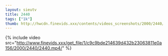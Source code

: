 ```yaml
--- 
layout: sieutv
title: 2440
tags: ["1k"]
thumb: http://hwcdn.finevids.xxx/contents/videos_screenshots/2000/2440/preview.mp4.jpg
---
```

{% include video src="http://www.finevids.xxx/get_file/1/c9c9bde214639d432b23063811e0a156/2000/2440/2440.mp4/" %} 
